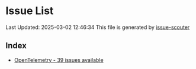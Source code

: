 # Issue List

Last Updated: 2025-03-02 12:46:34
This file is generated by [issue-scouter](https://github.com/ymtdzzz/issue-scouter)

## Index

- [OpenTelemetry - 39 issues available](./issues/OpenTelemetry.md)
